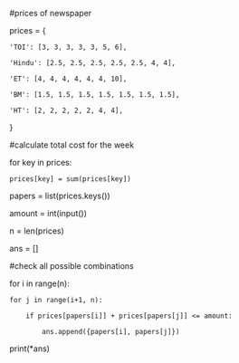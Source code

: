 #prices of newspaper

prices = {

    'TOI': [3, 3, 3, 3, 3, 5, 6],
    
    'Hindu': [2.5, 2.5, 2.5, 2.5, 2.5, 4, 4],
    
    'ET': [4, 4, 4, 4, 4, 4, 10],
    
    'BM': [1.5, 1.5, 1.5, 1.5, 1.5, 1.5, 1.5],
    
    'HT': [2, 2, 2, 2, 2, 4, 4],
    
}

#calculate total cost for the week

for key in prices:

    prices[key] = sum(prices[key])

papers = list(prices.keys())

amount = int(input())

n = len(prices)

ans = []

#check all possible combinations

for i in range(n):

    for j in range(i+1, n):
    
        if prices[papers[i]] + prices[papers[j]] <= amount:
        
            ans.append({papers[i], papers[j]})
        
print(*ans)
    
